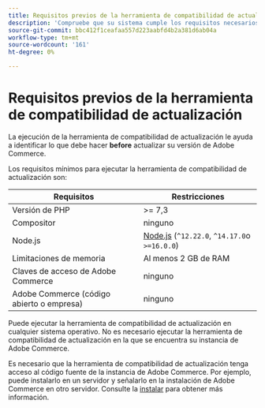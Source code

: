 ```yaml
---
title: Requisitos previos de la herramienta de compatibilidad de actualización
description: 'Compruebe que su sistema cumple los requisitos necesarios para ejecutar la herramienta de compatibilidad de actualización para su proyecto de Adobe Commerce. '
source-git-commit: bbc412f1ceafaa557d223aabfd4b2a381d6ab04a
workflow-type: tm+mt
source-wordcount: '161'
ht-degree: 0%

---
```



# Requisitos previos de la herramienta de compatibilidad de actualización

La ejecución de la herramienta de compatibilidad de actualización le ayuda a identificar lo que debe hacer **before** actualizar su versión de Adobe Commerce.

Los requisitos mínimos para ejecutar la herramienta de compatibilidad de actualización son:

| **Requisitos** | **Restricciones** |
|----------------|-----------------|
| Versión de PHP | >= 7,3 |
| Compositor | ninguno |
| Node.js | [Node.js](https://nodejs.org/) (`^12.22.0`, `^14.17.0`o `>=16.0.0`) |
| Limitaciones de memoria | Al menos 2 GB de RAM |
| Claves de acceso de Adobe Commerce | ninguno |
| Adobe Commerce (código abierto o empresa) | ninguno |

Puede ejecutar la herramienta de compatibilidad de actualización en cualquier sistema operativo. No es necesario ejecutar la herramienta de compatibilidad de actualización en la que se encuentra su instancia de Adobe Commerce.

Es necesario que la herramienta de compatibilidad de actualización tenga acceso al código fuente de la instancia de Adobe Commerce. Por ejemplo, puede instalarlo en un servidor y señalarlo en la instalación de Adobe Commerce en otro servidor. Consulte la [instalar](../upgrade-compatibility-tool/install.md) para obtener más información.
